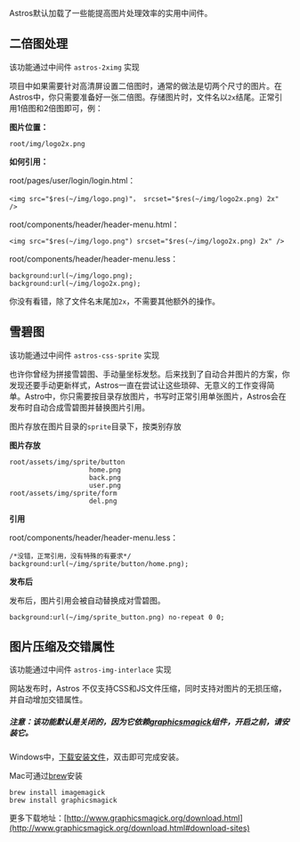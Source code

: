 Astros默认加载了一些能提高图片处理效率的实用中间件。

## 二倍图处理

该功能通过中间件 `astros-2ximg` 实现

项目中如果需要针对高清屏设置二倍图时，通常的做法是切两个尺寸的图片。在Astros中，你只需要准备好一张二倍图。存储图片时，文件名以`2x`结尾。正常引用1倍图和2倍图即可，例：

**图片位置：**

    root/img/logo2x.png
    
**如何引用：**

root/pages/user/login/login.html：

    <img src="$res(~/img/logo.png)"， srcset="$res(~/img/logo2x.png) 2x" />

root/components/header/header-menu.html：

    <img src="$res(~/img/logo.png") srcset="$res(~/img/logo2x.png) 2x" />

root/components/header/header-menu.less：

    background:url(~/img/logo.png);
    background:url(~/img/logo2x.png);

你没有看错，除了文件名末尾加`2x`，不需要其他额外的操作。


## 雪碧图

该功能通过中间件 `astros-css-sprite` 实现

也许你曾经为拼接雪碧图、手动量坐标发愁。后来找到了自动合并图片的方案，你发现还要手动更新样式，Astros一直在尝试让这些琐碎、无意义的工作变得简单。Astro中，你只需要按目录存放图片，书写时正常引用单张图片，Astros会在发布时自动合成雪碧图并替换图片引用。

图片存放在图片目录的`sprite`目录下，按类别存放

**图片存放**

    root/assets/img/sprite/button
                        home.png
                        back.png
                        user.png
    root/assets/img/sprite/form
                        del.png
**引用**

root/components/header/header-menu.less：

    /*没错，正常引用，没有特殊的有要求*/
    background:url(~/img/sprite/button/home.png);

**发布后**

发布后，图片引用会被自动替换成对雪碧图。

    background:url(~/img/sprite_button.png) no-repeat 0 0;
   
## 图片压缩及交错属性

该功能通过中间件 `astros-img-interlace` 实现

网站发布时，Astros 不仅支持CSS和JS文件压缩，同时支持对图片的无损压缩，并自动增加交错属性。

##### 注意：该功能默认是关闭的，因为它依赖[graphicsmagick](http://www.graphicsmagick.org/)组件，开启之前，请安装它。

Windows中，[下载安装文件](ftp://ftp.graphicsmagick.org/pub/GraphicsMagick/windows/)，双击即可完成安装。

Mac可通过[brew](http://mxcl.github.io/homebrew/)安装
    
    brew install imagemagick
    brew install graphicsmagick

更多下载地址：[http://www.graphicsmagick.org/download.html](http://www.graphicsmagick.org/download.html#download-sites)